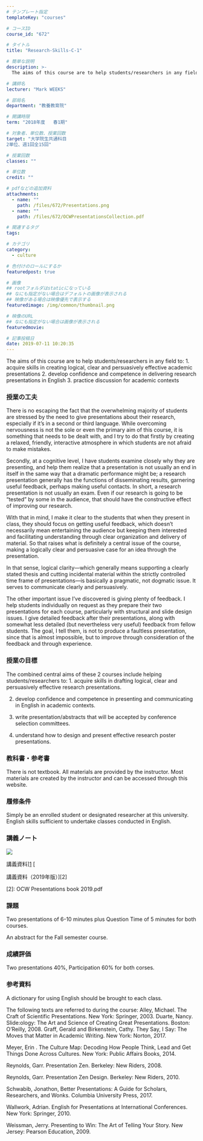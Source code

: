```yaml
---
# テンプレート指定
templateKey: "courses"

# コースID
course_id: "672"

# タイトル
title: "Research-Skills-C-1"

# 簡単な説明
description: >-
  The aims of this course are to help students/researchers in any field to: 1. acquire skills in creat...

# 講師名
lecturer: "Mark WEEKS"

# 部局名
department: "教養教育院"

# 開講時限
term: "2018年度	春1期"

# 対象者、単位数、授業回数
target: "大学院生共通科目
2単位、週1回全15回"

# 授業回数
classes: ""

# 単位数
credit: ""

# pdfなどの追加資料
attachments: 
  - name: "" 
    path: /files/672/Presentations.png
  - name: "" 
    path: /files/672/OCWPresentationsCollection.pdf

# 関連するタグ
tags:

# カテゴリ
category:
  - culture

# 色付けのロールにするか
featuredpost: true

# 画像
## rootフォルダはstaticになっている
## なにも指定がない場合はデフォルトの画像が表示される
## 映像がある場合は映像優先で表示する
featuredimage: /img/common/thumbnail.png

# 映像のURL
## なにも指定がない場合は画像が表示される
featuredmovie: 

# 記事投稿日
date: 2019-07-11 10:20:35
---
```


The aims of this course are to help students/researchers in any field to: 1. acquire skills in creating logical, clear and persuasively effective academic presentations 2. develop confidence and competence in delivering research presentations in English 3. practice discussion for academic contexts

### 授業の工夫

There is no escaping the fact that the overwhelming majority of students are stressed by the need to give presentations about their research, especially if it’s in a second or third language. While overcoming nervousness is not the sole or even the primary aim of this course, it is something that needs to be dealt with, and I try to do that firstly by creating a relaxed, friendly, interactive atmosphere in which students are not afraid to make mistakes.

Secondly, at a cognitive level, I have students examine closely why they are presenting, and help them realize that a presentation is not usually an end in itself in the same way that a dramatic performance might be; a research presentation generally has the functions of disseminating results, garnering useful feedback, perhaps making useful contacts. In short, a research presentation is not usually an exam. Even if our research is going to be “tested” by some in the audience, that should have the constructive effect of improving our research.

With that in mind, I make it clear to the students that when they present in class, they should focus on getting useful feedback, which doesn’t necessarily mean entertaining the audience but keeping them interested and facilitating understanding through clear organization and delivery of material. So that raises what is definitely a central issue of the course, making a logically clear and persuasive case for an idea through the presentation.

In that sense, logical clarity—which generally means supporting a clearly stated thesis and cutting incidental material within the strictly controlled time frame of presentations—is basically a pragmatic, not dogmatic issue. It serves to communicate clearly and persuasively.

The other important issue I’ve discovered is giving plenty of feedback. I help students individually on request as they prepare their two presentations for each course, particularly with structural and slide design issues. I give detailed feedback after their presentations, along with somewhat less detailed (but nevertheless very useful) feedback from fellow students. The goal, I tell them, is not to produce a faultless presentation, since that is almost impossible, but to improve through consideration of the feedback and through experience.

### 授業の目標

The combined central aims of these 2 courses include helping students/researchers to: 1. acquire skills in drafting logical, clear and persuasively effective research presentations.

2. develop confidence and competence in presenting and communicating in English in academic contexts.

3. write presentation/abstracts that will be accepted by conference selection committees.

4. understand how to design and present effective research poster presentations.

### 教科書・参考書

There is not textbook. All materials are provided by the instructor. Most materials are created by the instructor and can be accessed through this website.

### 履修条件

Simply be an enrolled student or designated researcher at this university. English skills sufficient to undertake classes conducted in English.

### 講義ノート

![](/files/672/Presentations.png) 

講義資料][1] [

講義資料（2019年版）][2]

[1]: http://ocw.nagoya-u.jp/files/672/OCWPresentationsCollection.pdf

[2]: OCW Presentations book 2019.pdf

### 課題

Two presentations of 6-10 minutes plus Question Time of 5 minutes for both courses.

An abstract for the Fall semester course.

### 成績評価

Two presentations 40%, Participation 60% for both corses.

### 参考資料

A dictionary for using English should be brought to each class.

The following texts are referred to during the course: Alley, Michael. The Craft of Scientific Presentations. New York: Springer, 2003. Duarte, Nancy. Slide:ology: The Art and Science of Creating Great Presentations. Boston: O’Reilly, 2008. Graff, Gerald and Birkenstein, Cathy. They Say, I Say: The Moves that Matter in Academic Writing. New York: Norton, 2017.

Meyer, Erin . The Culture Map: Decoding How People Think, Lead and Get Things Done Across Cultures. New York: Public Affairs Books, 2014.

Reynolds, Garr. Presentation Zen. Berkeley: New Riders, 2008.

Reynolds, Garr. Presentation Zen Design. Berkeley: New Riders, 2010.

Schwabib, Jonathon, Better Presentations: A Guide for Scholars, Researchers, and Wonks. Columbia University Press, 2017.

Wallwork, Adrian. English for Presentations at International Conferences. New York: Springer, 2010.

Weissman, Jerry. Presenting to Win: The Art of Telling Your Story. New Jersey: Pearson Education, 2009.